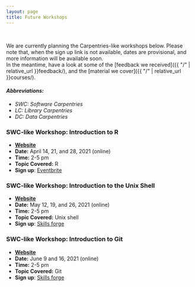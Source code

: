 ```yaml
---
layout: page
title: Future Workshops
---
```


<br/>

We are currently planning the Carpentries-like workshops below.
Please note that, when the sign up link is not available, dates are provisional, and more information will be available soon. <br/>
In the meantime, have a look at some of the [feedback we received]({{ "/" | relative_url }}feedback/), and the [material we cover]({{ "/" | relative_url }}courses/).


#### *Abbreviations:*
* *SWC: Software Carpentries*
* *LC: Library Carpentries*
* *DC: Data Carpentries*


### SWC-like Workshop: Introduction to R

* [**Website**](https://kcl-carpentries.github.io/2021-04-14-KCL-IntroR-online/)
* **Date:** April 14, 21, and 28, 2021 (online)
* **Time:** 2-5 pm
* **Topic Covered:** R
* **Sign up**: [Eventbrite](https://www.eventbrite.com/e/introduction-to-r-a-software-carpentry-like-course-tickets-146888099259)


### SWC-like Workshop: Introduction to the Unix Shell

* [**Website**](https://kcl-carpentries.github.io/2021-05-12-KCL-online/)
* **Date:** May 12, 19, and 26, 2021 (online)
* **Time:** 2-5 pm
* **Topic Covered:** Unix shell
* **Sign up**: [Skills forge](https://training.kcl.ac.uk/kcl/#he/dev/eventDetails,;em,providerCode=HSDTC,providerOrgAlias=kcl,number=1004,;)


### SWC-like Workshop: Introduction to Git

* [**Website**](https://kcl-carpentries.github.io/2021-06-09-KCL-online/)
* **Date:** June 9 and 16, 2021 (online)
* **Time:** 2-5 pm
* **Topic Covered:** Git
* **Sign up**: [Skills forge](https://training.kcl.ac.uk/kcl/#he/dev/eventDetails,;em,providerCode=HSDTC,providerOrgAlias=kcl,number=1003,;)





